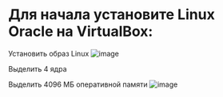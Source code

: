 # Для начала установите Linux Oracle на VirtualBox:

Установить образ Linux
![image](https://github.com/user-attachments/assets/1d698457-fe0e-4e1f-9f55-6aad6c269ca4)

Выделить 4 ядра

Выделить 4096 МБ оперативной памяти
![image](https://github.com/user-attachments/assets/6dcc2669-aefc-470c-a133-163215089fbf)
